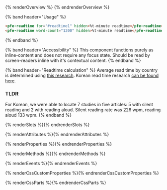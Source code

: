 {% renderOverview %}
  <pfe-card border>
    <pfe-readtime word-count="500" hidden>%t-minute readtime</pfe-readtime>
  </pfe-card>
{% endrenderOverview %}

{% band header="Usage" %}
  ```html
  <pfe-readtime for="#readtime1" hidden>%t-minute readtime</pfe-readtime>
  <pfe-readtime word-count="1200" hidden>%t-minute readtime</pfe-readtime>
  ```
{% endband %}

{% band header="Accessibility" %}
  This component functions purely as inline-content and does not require any focus state.  Should be read by screen-readers inline with it's contextual content.
{% endband %}

{% band header="Readtime calculation" %}
  Average read time by country is determined using [this research](https://irisreading.com/average-reading-speed-in-various-languages). Korean read time research [can be found here](https://files.osf.io/v1/resources/xynwg/providers/osfstorage/5cb0b53ff2be3c0016ffe637?action=download&version=1&direct&format=pdf).

  ### TLDR
  For Korean, we were able to locate 7 studies in five articles: 5 with silent reading and 2 with reading aloud. Silent reading rate was 226 wpm, reading aloud 133 wpm.
{% endband %}

{% renderSlots %}{% endrenderSlots %}

{% renderAttributes %}{% endrenderAttributes %}

{% renderProperties %}{% endrenderProperties %}

{% renderMethods %}{% endrenderMethods %}

{% renderEvents %}{% endrenderEvents %}

{% renderCssCustomProperties %}{% endrenderCssCustomProperties %}

{% renderCssParts %}{% endrenderCssParts %}
